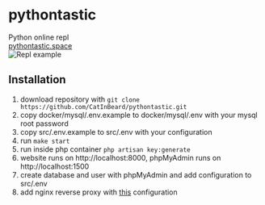 # pythontastic
Python online repl  
[pythontastic.space](https://pythontastic.space)  
![Repl example](https://pythontastic.space/img/terminal.png)
## Installation
1. download repository with `git clone https://github.com/CatInBeard/pythontastic.git`
2. copy docker/mysql/.env.example to docker/mysql/.env with your mysql root password
3. copy src/.env.example to src/.env with your configuration
4. run `make start`
5. run inside php container `php artisan key:generate`
6. website runs on http://localhost:8000, phpMyAdmin runs on http://localhost:1500
7. create database and user with phpMyAdmin and add configuration to src/.env
8. add nginx reverse proxy with [this](https://gist.github.com/CatInBeard/ff3962217283a821ab22f6411557216e) configuration